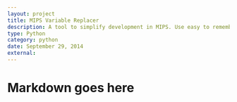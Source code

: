 ```yaml
---
layout: project
title: MIPS Variable Replacer
description: A tool to simplify development in MIPS. Use easy to remember variable names in MIPS and map them to actual registers before assembling
type: Python
category: python
date: September 29, 2014
external:
---
```

# Markdown goes here
